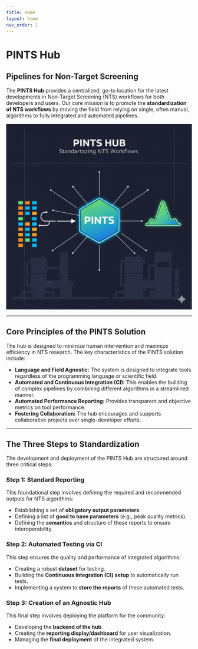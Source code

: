 ```yaml
---
title: Home
layout: home
nav_order: 1
---
```


# **PINTS Hub**
## Pipelines for Non-Target Screening

The **PINTS Hub** provides a centralized, go-to location for the latest developments in Non-Target Screening (NTS) workflows for both developers and users. Our core mission is to promote the **standardization of NTS workflows** by moving the field from relying on single, often manual, algorithms to fully integrated and automated pipelines.

![Logo](https://github.com/EMCMS/PINTS/blob/main/assets/images/Logo.png?raw=true)

---

## Core Principles of the PINTS Solution

The hub is designed to minimize human intervention and maximize efficiency in NTS research. The key characteristics of the PINTS solution include:

* **Language and Field Agnostic:** The system is designed to integrate tools regardless of the programming language or scientific field.
* **Automated and Continuous Integration (CI):** This enables the building of complex pipelines by combining different algorithms in a streamlined manner.
* **Automated Performance Reporting:** Provides transparent and objective metrics on tool performance.
* **Fostering Collaboration:** The hub encourages and supports collaborative projects over single-developer efforts.

---

## The Three Steps to Standardization

The development and deployment of the PINTS Hub are structured around three critical steps:

### **Step 1: Standard Reporting**
This foundational step involves defining the required and recommended outputs for NTS algorithms:
* Establishing a set of **obligatory output parameters**.
* Defining a list of **good to have parameters** (e.g., peak quality metrics).
* Defining the **semantics** and structure of these reports to ensure interoperability.

### **Step 2: Automated Testing via CI**
This step ensures the quality and performance of integrated algorithms:
* Creating a robust **dataset** for testing.
* Building the **Continuous Integration (CI) setup** to automatically run tests.
* Implementing a system to **store the reports** of these automated tests.

### **Step 3: Creation of an Agnostic Hub**
This final step involves deploying the platform for the community:
* Developing the **backend of the hub**.
* Creating the **reporting display/dashboard** for user visualization.
* Managing the **final deployment** of the integrated system.
